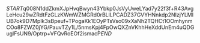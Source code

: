 $START$q008N1ddZkmXJpHvqBwyn43Ybkp0JsVyUweLYad7y22f3f+R43AvgLeHcu29wZRdtFzGLzKWmWZMGRd0rBLlLPCADZ37GVYHNnkdp2NIzjYLMIUB7ok9D7MpIk3sBpeuf+TPogaKk1EOyPTsVso09xXaNh2TQHCt1OOmhynmCOo8FZWZ0jYG/PauvTZy1L/5nmsKpj4FpOwQXZnVKhhHeXddUnEm4uQDGuglFsUN9/Optrp+VFQvRoEOf2ismacP$END$